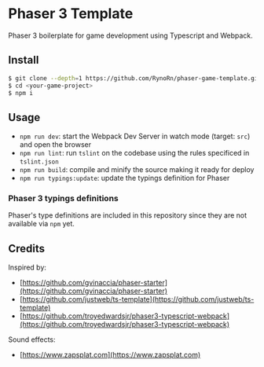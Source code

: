 # Phaser 3 Template

Phaser 3 boilerplate for game development using Typescript and Webpack.

## Install

```sh
$ git clone --depth=1 https://github.com/RynoRn/phaser-game-template.git <your-game-project>
$ cd <your-game-project>
$ npm i
```

## Usage

- `npm run dev`: start the Webpack Dev Server in watch mode (target: `src`) and open the browser
- `npm run lint`: run `tslint` on the codebase using the rules specificed in `tslint.json`
- `npm run build`: compile and minify the source making it ready for deploy
- `npm run typings:update`: update the typings definition for Phaser

### Phaser 3 typings definitions

Phaser's type definitions are included in this repository since they are not available via `npm` yet.

## Credits

Inspired by:
* [https://github.com/gvinaccia/phaser-starter](https://github.com/gvinaccia/phaser-starter)
* [https://github.com/justweb/ts-template](https://github.com/justweb/ts-template)
* [https://github.com/troyedwardsjr/phaser3-typescript-webpack](https://github.com/troyedwardsjr/phaser3-typescript-webpack)

Sound effects:
* [https://www.zapsplat.com](https://www.zapsplat.com)

